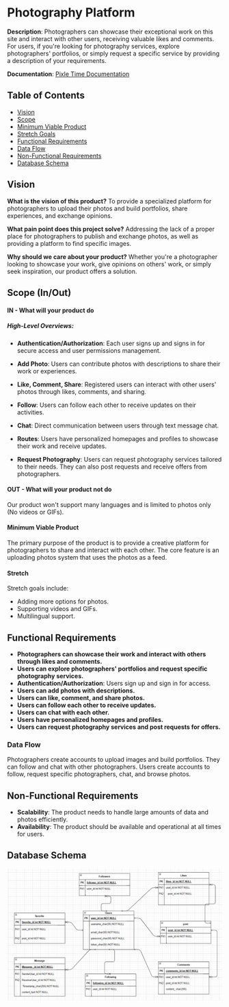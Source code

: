 # Photography Platform

**Description**: Photographers can showcase their exceptional work on this site and interact with other users, receiving valuable likes and comments. For users, if you're looking for photography services, explore photographers' portfolios, or simply request a specific service by providing a description of your requirements.

**Documentation**: [Pixle Time Documentation](https://photography-documentation.gitbook.io/pixle-time/)

## Table of Contents
- [Vision](#vision)
- [Scope](#scope)
- [Minimum Viable Product](#minimum-viable-product)
- [Stretch Goals](#stretch-goals)
- [Functional Requirements](#functional-requirements)
- [Data Flow](#data-flow)
- [Non-Functional Requirements](#non-functional-requirements)
- [Database Schema](#database-schema)



## Vision

**What is the vision of this product?**
To provide a specialized platform for photographers to upload their photos and build portfolios, share experiences, and exchange opinions.

**What pain point does this project solve?**
Addressing the lack of a proper place for photographers to publish and exchange photos, as well as providing a platform to find specific images.

**Why should we care about your product?**
Whether you're a photographer looking to showcase your work, give opinions on others' work, or simply seek inspiration, our product offers a solution.

## Scope (In/Out)

#### IN - What will your product do

##### High-Level Overviews:

- **Authentication/Authorization**: Each user signs up and signs in for secure access and user permissions management.

- **Add Photo**: Users can contribute photos with descriptions to share their work or experiences.

- **Like, Comment, Share**: Registered users can interact with other users' photos through likes, comments, and sharing.

- **Follow**: Users can follow each other to receive updates on their activities.

- **Chat**: Direct communication between users through text message chat.

- **Routes**: Users have personalized homepages and profiles to showcase their work and receive updates.

- **Request Photography**: Users can request photography services tailored to their needs. They can also post requests and receive offers from photographers.

#### OUT - What will your product not do

Our product won't support many languages and is limited to photos only (No videos or GIFs).

#### Minimum Viable Product

The primary purpose of the product is to provide a creative platform for photographers to share and interact with each other. The core feature is an uploading photos system that uses the photos as a feed.

#### Stretch

Stretch goals include:

- Adding more options for photos.
- Supporting videos and GIFs.
- Multilingual support.

## Functional Requirements

- **Photographers can showcase their work and interact with others through likes and comments.**
- **Users can explore photographers' portfolios and request specific photography services.**
- **Authentication/Authorization**: Users sign up and sign in for access.
- **Users can add photos with descriptions.**
- **Users can like, comment, and share photos.**
- **Users can follow each other to receive updates.**
- **Users can chat with each other.**
- **Users have personalized homepages and profiles.**
- **Users can request photography services and post requests for offers.**

### Data Flow

Photographers create accounts to upload images and build portfolios. They can follow and chat with other photographers. Users create accounts to follow, request specific photographers, chat, and browse photos.

## Non-Functional Requirements

- **Scalability**: The product needs to handle large amounts of data and photos efficiently.
- **Availability**: The product should be available and operational at all times for users.

## Database Schema

![Schema](./assests/database.png)